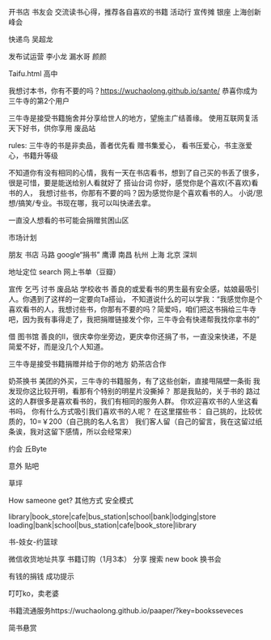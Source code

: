 开书店 
书友会
交流读书心得，推荐各自喜欢的书籍 活动行
宣传摊
银座 上海创新峰会

快递鸟
吴超龙 

发布试运营
李小龙 漏水哥 颜颜

Taifu.html
高中

我想讨本书，你有不要的吗？https://wuchaolong.github.io/sante/
恭喜你成为三牛寺的第2个用户

三牛寺是接受书籍施舍并分享给世人的地方，望施主广结善缘。
使用互联网复活天下好书，供你享用
废品站

rules:
    三牛寺的书是非卖品，善者优先看
    赠书集爱心，
    看书压爱心，书主涨爱心，书籍升等级

不知道你有没有相同的心情，我有一天在书店看书，想到了自己买的书丢了很多，很是可惜，要是能送给别人看就好了
搭讪台词
你好，感觉你是个喜欢(不喜欢)看书的人，
我想讨些书，你那有不要的吗？因为感觉你是个喜欢看书的人。
小说/思想/搞笑/专业。书现在哪，我可以叫快递去拿。 

一直没人想看的书可能会捐赠贫困山区

市场计划


朋友 书店 马路 google“捐书” 
鹰谭 南昌 杭州 上海 北京 深圳



地址定位
search
网上书单（豆瓣）

宣传 乞丐 讨书
废品站 学校收书
善良的或爱看书的男生最有安全感，姑娘最吸引人。你遇到了这样的一定要向Ta搭讪，
不知道说什么的可以学我：“我感觉你是个喜欢看书的人，我想讨些书，你那有不要的吗？简爱吗，咱们把这书捐给三牛寺吧，因为我有事得走了，我把捐赠链接发个你，三牛寺会有快递帮我找你拿书的”

借
图书馆 
善良的ll，很庆幸你坐旁边，更庆幸你还捐了书，一直没来快递，不是简爱不好，而是没几个人知道。

三牛寺是接受书籍捐赠并给于你的地方
奶茶店合作

奶茶换书
美团的外买，三牛寺的书籍服务，有了这些创新，直接甩隔壁一条街
我发现你这比较开明，看那有个特别的明星片没撕掉？
那是我贴的，关于书的
路过这的人群很多是喜欢看书的，我们有相同的服务人群。
你欢迎喜欢书的人坐这看书吗，
你有什么方式吸引我们喜欢书的人呢？
在这里摆些书：
自己挑的，比较优质的，10=￥200（自己挑的名人名言）
我们客人留（自己的留言，我在这留过纸条诶，我对这留下感情，所以会经常来）

约会
丘Byte

意外
贴吧

草坪

How sameone get?
其他方式 安全模式

library|book_store|cafe|bus_station|school|bank|lodging|store
loading|bank|school|bus_station|cafe|book_store|library

书-妓女-约篮球

微信收货地址共享
书籍订购（1月3本）
分享
搜索 new book
换书会

有钱的捐钱
成功提示

叮叮ko，卖老婆

书籍流通服务https://wuchaolong.github.io/paaper/?key=booksseveces

简书悬赏